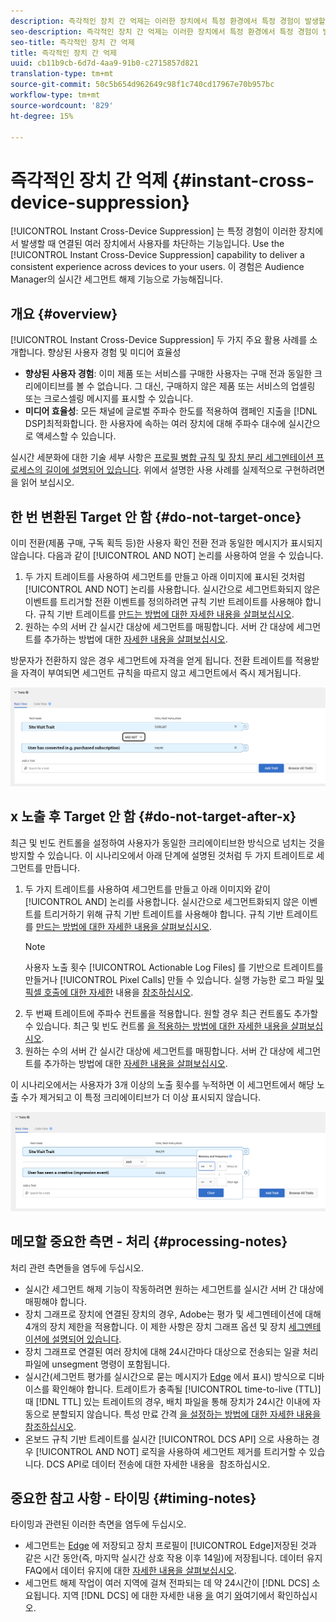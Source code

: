 ```yaml
---
description: 즉각적인 장치 간 억제는 이러한 장치에서 특정 환경에서 특정 경험이 발생할 때 연결되어 있는 여러 장치에 있는 사용자를 억제하는 기능입니다. 여러 장치 간에 일관된 경험을 사용자에게 제공하려면 즉각적인 장치 간 억제 기능을 사용하십시오. 이 경험은 Audience Manager의 실시간 세그먼트 해제 기능으로 가능해집니다.
seo-description: 즉각적인 장치 간 억제는 이러한 장치에서 특정 환경에서 특정 경험이 발생할 때 연결되어 있는 여러 장치에 있는 사용자를 억제하는 기능입니다. 여러 장치 간에 일관된 경험을 사용자에게 제공하려면 즉각적인 장치 간 억제 기능을 사용하십시오. 이 경험은 Audience Manager의 실시간 세그먼트 해제 기능으로 가능해집니다.
seo-title: 즉각적인 장치 간 억제
title: 즉각적인 장치 간 억제
uuid: cb11b9cb-6d7d-4aa9-91b0-c2715857d821
translation-type: tm+mt
source-git-commit: 50c5b654d962649c98f1c740cd17967e70b957bc
workflow-type: tm+mt
source-wordcount: '829'
ht-degree: 15%

---
```



# 즉각적인 장치 간 억제 {#instant-cross-device-suppression}

[!UICONTROL Instant Cross-Device Suppression] 는 특정 경험이 이러한 장치에서 발생할 때 연결된 여러 장치에서 사용자를 차단하는 기능입니다. Use the [!UICONTROL Instant Cross-Device Suppression] capability to deliver a consistent experience across devices to your users. 이 경험은 Audience Manager의 실시간 세그먼트 해제 기능으로 가능해집니다.

## 개요 {#overview}

[!UICONTROL Instant Cross-Device Suppression] 두 가지 주요 활용 사례를 소개합니다. 향상된 사용자 경험 및 미디어 효율성

* **향상된 사용자 경험**: 이미 제품 또는 서비스를 구매한 사용자는 구매 전과 동일한 크리에이티브를 볼 수 없습니다. 그 대신, 구매하지 않은 제품 또는 서비스의 업셀링 또는 크로스셀링 메시지를 표시할 수 있습니다.
* **미디어 효율성**: 모든 채널에 글로벌 주파수 한도를 적용하여 캠페인 지출을 [!DNL DSP]최적화합니다. 한 사용자에 속하는 여러 장치에 대해 주파수 대수에 실시간으로 액세스할 수 있습니다.

실시간 세분화에 대한 기술 세부 사항은 [프로필 병합 규칙 및 장치 분리 세그멘테이션 프로세스의 길이에 설명되어 있습니다](merge-rule-unsegment.md). 위에서 설명한 사용 사례를 실제적으로 구현하려면 을 읽어 보십시오.

## 한 번 변환된 Target 안 함 {#do-not-target-once}

이미 전환(제품 구매, 구독 획득 등)한 사용자 확인 전환 전과 동일한 메시지가 표시되지 않습니다. 다음과 같이 [!UICONTROL AND NOT] 논리를 사용하여 얻을 수 있습니다.

1. 두 가지 트레이트를 사용하여 세그먼트를 만들고 아래 이미지에 표시된 것처럼 [!UICONTROL AND NOT] 논리를 사용합니다. 실시간으로 세그먼트화되지 않은 이벤트를 트리거할 전환 이벤트를 정의하려면 규칙 기반 트레이트를 사용해야 합니다. 규칙 기반 트레이트를 [만드는 방법에 대한 자세한 내용을 살펴보십시오](../traits/create-onboarded-rule-based-traits.md).
2. 원하는 수의 서버 간 실시간 대상에 세그먼트를 매핑합니다. 서버 간 대상에 세그먼트를 추가하는 방법에 대한 [자세한 내용을 살펴보십시오](../destinations/add-edit-segments.md).

방문자가 전환하지 않은 경우 세그먼트에 자격을 얻게 됩니다. 전환 트레이트를 적용받을 자격이 부여되면 세그먼트 규칙을 따르지 않고 세그먼트에서 즉시 제거됩니다.

![](assets/and_not_use_case.png)

## x 노출 후 Target 안 함 {#do-not-target-after-x}

최근 및 빈도 컨트롤을 설정하여 사용자가 동일한 크리에이티브한 방식으로 넘치는 것을 방지할 수 있습니다. 이 시나리오에서 아래 단계에 설명된 것처럼 두 가지 트레이트로 세그먼트를 만듭니다.

1. 두 가지 트레이트를 사용하여 세그먼트를 만들고 아래 이미지와 같이 [!UICONTROL AND] 논리를 사용합니다. 실시간으로 세그먼트화되지 않은 이벤트를 트리거하기 위해 규칙 기반 트레이트를 사용해야 합니다. 규칙 기반 트레이트를 [만드는 방법에 대한 자세한 내용을 살펴보십시오](../traits/create-onboarded-rule-based-traits.md).
   >[!NOTE]
   >
   >사용자 노출 횟수 [!UICONTROL Actionable Log Files] 를 기반으로 트레이트를 만들거나 [!UICONTROL Pixel Calls] 만들 수 있습니다. 실행 가능한 로그 파일 [및 픽셀 호출에 대한 자세한](../../integration/media-data-integration/actionable-log-files.md) 내용을 [참조하십시오](../../integration/media-data-integration/impression-data-pixels.md).
2. 두 번째 트레이트에 주파수 컨트롤을 적용합니다. 원할 경우 최근 컨트롤도 추가할 수 있습니다. 최근 및 빈도 컨트롤 [을 적용하는 방법에 대한 자세한 내용을 살펴보십시오](../segments/recency-and-frequency.md).
3. 원하는 수의 서버 간 실시간 대상에 세그먼트를 매핑합니다. 서버 간 대상에 세그먼트를 추가하는 방법에 대한 [자세한 내용을 살펴보십시오](../destinations/add-edit-segments.md).

이 시나리오에서는 사용자가 3개 이상의 노출 횟수를 누적하면 이 세그먼트에서 해당 노출 수가 제거되고 이 특정 크리에이티브가 더 이상 표시되지 않습니다.

![](assets/impressions_use_case.png)

## 메모할 중요한 측면 - 처리 {#processing-notes}

처리 관련 측면들을 염두에 두십시오.

* 실시간 세그먼트 해제 기능이 작동하려면 원하는 세그먼트를 실시간 서버 간 대상에 매핑해야 합니다.
* 장치 그래프로 [](profile-link-use-case.md#recommendations)장치에 연결된 장치의 경우, Adobe는 평가 및 세그멘테이션에 대해 4개의 장치 제한을 적용합니다. 이 제한 사항은 장치 그래프 옵션 및 장치 [세그멘테이션에 설명되어 있습니다](merge-rule-unsegment.md#device-graph-options-unsegmentation).
* 장치 그래프로 연결된 여러 장치에 대해 24시간마다 대상으로 전송되는 일괄 처리 파일에 unsegment 명령이 포함됩니다.
* 실시간(세그먼트 평가를 실시간으로 묻는 메시지가 [Edge](../../reference/system-components/components-edge.md) 에서 표시) 방식으로 디바이스를 확인해야 합니다. 트레이트가 충족될 [!UICONTROL time-to-live (TTL)] 때 [!DNL TTL] 있는 트레이트의 경우, 배치 파일을 통해 장치가 24시간 이내에 자동으로 분할되지 않습니다&#x200B;. 특성 만료 간격 [을 설정하는 방법에 대한 자세한 내용을 참조하십시오](../traits/create-onboarded-rule-based-traits.md#set-expiration-interval).
* 온보드 규칙 기반 트레이트를 실시간 [!UICONTROL DCS API] 으로 사용하는 경우 [!UICONTROL AND NOT] 로직을 사용하여 세그먼트 제거를 트리거할 수 있습니다. DCS API로 데이터 [](../../api/dcs-intro/dcs-event-calls/dcs-url-send.md)전송에 대한 자세한 내용을 &#x200B; 참조하십시오.

## 중요한 참고 사항 - 타이밍 {#timing-notes}

타이밍과 관련된 이러한 측면을 염두에 두십시오.

* 세그먼트는 [Edge](../../reference/system-components/components-edge.md) 에 저장되고 장치 프로필이 [!UICONTROL Edge]저장된 것과 같은 시간 동안(즉, 마지막 실시간 상호 작용 이후 14일)에 저장됩니다. 데이터 유지 FAQ에서 데이터 유지에 대한 [자세한 내용을 살펴보십시오](../../faq/faq-privacy.md#data-retention-faq).
* 세그먼트 해제 작업이 여러 지역에 걸쳐 전파되는 데 약 24시간이 [!DNL DCS] 소요됩니다. 지역 [!DNL DCS] 에 대한 자세한 내용 [을](../..//reference/system-components/components-data-collection.md) 여기 [와](../../api/dcs-intro/dcs-api-reference/dcs-regions.md)여기에서 확인하십시오.
